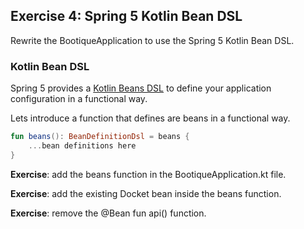 ## Exercise 4: Spring 5 Kotlin Bean DSL

Rewrite the BootiqueApplication to use the Spring 5 Kotlin Bean DSL.

### Kotlin Bean DSL

Spring 5 provides a [Kotlin Beans DSL](https://docs.spring.io/spring/docs/current/spring-framework-reference/languages.html#kotlin-bean-definition-dsl) to define your application configuration in a functional way.

Lets introduce a function that defines are beans in a functional way.

```kotlin
fun beans(): BeanDefinitionDsl = beans {
    ...bean definitions here
}
```

**Exercise**: add the beans function in the BootiqueApplication.kt file.

**Exercise**: add the existing Docket bean inside the beans function.

**Exercise**: remove the @Bean fun api() function.